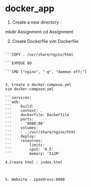 # docker_app

1. Create a new directory :

mkdir Assignment
cd Assignment

2. Create Dockerfile
vim Dockerfile

```FROM nginx:latest

```COPY . /usr/share/nginx/html

```EXPOSE 80

```CMD ["nginx", "-g", "daemon off;"]


3. Create a docker-compose.yml
vim docker-compose.yml

```services:
```web:
```    build:
```    context: .
```    dockerfile: Dockerfile
```    ports:
```    - '8080:80'
```    volumes:
```    - .:/usr/share/nginx/html
```    deploy:
```    resources:
```        limits:
```        cpus: '0.5'
```        memory: '512M'

4.Create html : index.html



5. Website - ipaddress:8080






 


